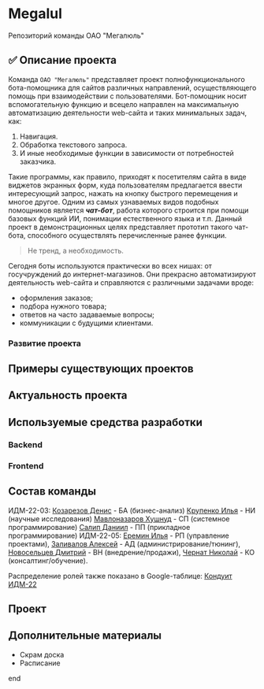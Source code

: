 # Megalul
Репозиторий команды ОАО "Мегалюль"
## :white_check_mark: Описание проекта

Команда `ОАО "Мегалюль"` представляет проект полнофункционального бота-помощника для сайтов различных направлений, осуществляющего помощь при
взаимодействии с пользователями. Бот-помощник носит вспомогательную функцию и всецело направлен на максимальную автоматизацию деятельности web-сайта и
таких минимальных задач, как:
1. Навигация.
2. Обработка текстового запроса.
3. И иные необходимые функции в зависимости от потребностей заказчика.

Такие программы, как правило, приходят к посетителям сайта в виде виджетов экранных форм, куда пользователям предлагается ввести интересующий запрос, нажать на кнопку
быстрого перемещения и многое другое. Одним из самых узнаваемых видов подобных помощников является ***чат-бот***, работа которого строится при помощи базовых функций
ИИ, понимации естественного языка и т.п. Данный проект в демонстрационных целях представляет прототип такого чат-бота, способного осуществлять перечисленные ранее функции.

> Не тренд, а необходимость.

Сегодня боты используются практически во всех нишах: от госучруждений до интернет-магазинов. Они прекрасно автоматизируют деятельность web-сайта и справляются с различными задачами вроде:
* оформления заказов;
* подбора нужного товара;
* ответов на часто задаваемые вопросы;
* коммуникации с будущими клиентами.

### Развитие проекта
## Примеры существующих проектов
## Актуальность проекта
## Используемые средства разработки
### Backend
### Frontend
## Состав команды
ИДМ-22-03:
[Козарезов Денис](https://github.com/DenisKozarezov) - БА (бизнес-анализ)
[Крупенко Илья](https://github.com/Kolyamba2007) - НИ (научные исследования)
[Мавлоназаров Хушнуд](https://github.com/Raime-34) - СП (системное программирование)
[Салип Даниил](https://github.com/Welpodron) - ПП (прикладное программирование)
ИДМ-22-05:
[Еремин Илья](https://github.com/lulu2kan) - РП (управление проектами),
[Заливалов Алексей](https://github.com/AlekseyGitPub) - АД (администрирование/тюнинг),
[Новосельцев Дмитрий](https://github.com/SuperEjik) - ВН (внедрение/продажи),
[Чернат Николай](https://github.com/DivineLoggika) - КО (консалтинг/обучение).

Распределение ролей также показано в Google-таблице: [Кондуит ИДМ-22](https://docs.google.com/spreadsheets/d/1ypxgDUpNsaAK5PH90dTfGKdtDnWaeEDWfupEbDokN6A/edit#gid=1891559469)
## Проект
## Дополнительные материалы
* Скрам доска
* Расписание

end
